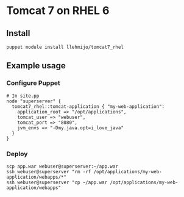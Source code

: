 # Tomcat 7 on RHEL 6

## Install

    puppet module install llehmijo/tomcat7_rhel

## Example usage

### Configure Puppet

    # In site.pp
    node "superserver" {
      tomcat7_rhel::tomcat-application { "my-web-application":
        application_root => "/opt/applications",
        tomcat_user => "webuser",
        tomcat_port => "8080",
        jvm_envs => "-Dmy.java.opt=i_love_java"
      }
    }

### Deploy

    scp app.war webuser@superserver:~/app.war
    ssh webuser@superserver "rm -rf /opt/applications/my-web-application/webapps/*"
    ssh webuser@superserver "cp ~/app.war /opt/applications/my-web-application/webapps"
